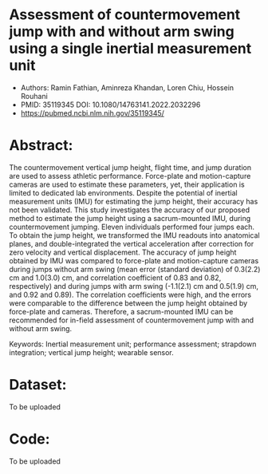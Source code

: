 # Assessment of countermovement jump with and without arm swing using a single inertial measurement unit
- Authors: Ramin Fathian, Aminreza Khandan, Loren Chiu, Hossein Rouhani
- PMID: 35119345  DOI: 10.1080/14763141.2022.2032296
- https://pubmed.ncbi.nlm.nih.gov/35119345/

# Abstract:
The countermovement vertical jump height, flight time, and jump duration are used to assess athletic performance. Force-plate and motion-capture cameras are used to estimate these parameters, yet, their application is limited to dedicated lab environments. Despite the potential of inertial measurement units (IMU) for estimating the jump height, their accuracy has not been validated. This study investigates the accuracy of our proposed method to estimate the jump height using a sacrum-mounted IMU, during countermovement jumping. Eleven individuals performed four jumps each. To obtain the jump height, we transformed the IMU readouts into anatomical planes, and double-integrated the vertical acceleration after correction for zero velocity and vertical displacement. The accuracy of jump height obtained by IMU was compared to force-plate and motion-capture cameras during jumps without arm swing (mean error (standard deviation) of 0.3(2.2) cm and 1.0(3.0) cm, and correlation coefficient of 0.83 and 0.82, respectively) and during jumps with arm swing (-1.1(2.1) cm and 0.5(1.9) cm, and 0.92 and 0.89). The correlation coefficients were high, and the errors were comparable to the difference between the jump height obtained by force-plate and cameras. Therefore, a sacrum-mounted IMU can be recommended for in-field assessment of countermovement jump with and without arm swing.

Keywords: Inertial measurement unit; performance assessment; strapdown integration; vertical jump height; wearable sensor.

# Dataset:
To be uploaded

# Code:
To be uploaded
